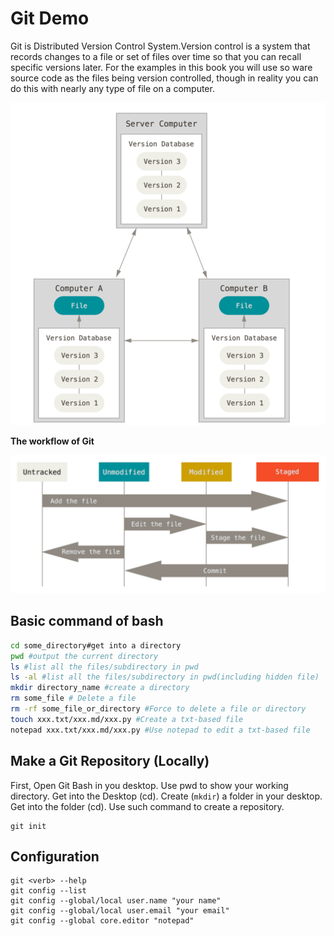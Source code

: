 

# Git Demo



Git is Distributed Version Control System.Version control is a system that records changes to a file or set of files over time so that you can recall specific versions later. For the examples in this book you will use so ware source code as the files being version controlled, though in reality you can do this with nearly any type of file on a computer.

![DVCS](image/DVCS.png)

**The workflow of Git**

![Workflow](image/Workflow.png)









## Basic command of bash

```bash
cd some_directory#get into a directory
pwd #output the current directory
ls #list all the files/subdirectory in pwd
ls -al #list all the files/subdirectory in pwd(including hidden file)
mkdir directory_name #create a directory
rm some_file # Delete a file
rm -rf some_file_or_directory #Force to delete a file or directory
touch xxx.txt/xxx.md/xxx.py #Create a txt-based file
notepad xxx.txt/xxx.md/xxx.py #Use notepad to edit a txt-based file
```

## Make a Git Repository (Locally)

First, Open Git Bash in you desktop. Use pwd to show your working directory.  Get into the Desktop (cd).  Create (`mkdir`) a folder in your desktop. Get into the folder (cd). Use such command to create a repository.

```
git init
```





## Configuration

```
git <verb> --help
git config --list
git config --global/local user.name "your name"
git config --global/local user.email "your email"
git config --global core.editor "notepad"
```





